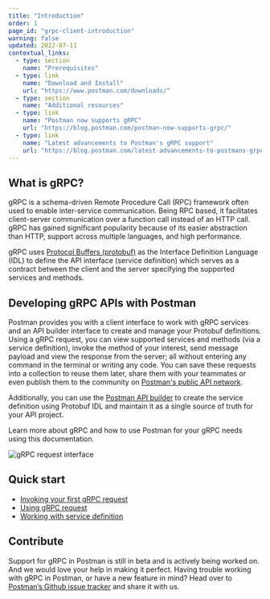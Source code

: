```yaml
---
title: "Introduction"
order: 1
page_id: "grpc-client-introduction"
warning: false
updated: 2022-07-11
contextual_links:
  - type: section
    name: "Prerequisites"
  - type: link
    name: "Download and Install"
    url: "https://www.postman.com/downloads/"
  - type: section
    name: "Additional resources"
  - type: link
    name: "Postman now supports gRPC"
    url: "https://blog.postman.com/postman-now-supports-grpc/"
  - type: link
    name: "Latest advancements to Postman's gRPC support"
    url: "https://blog.postman.com/latest-advancements-to-postmans-grpc-support/"
---
```


## What is gRPC?

gRPC is a schema-driven Remote Procedure Call (RPC) framework often used to enable inter-service communication. Being RPC based, it facilitates client-server communication over a function call instead of an HTTP call. gRPC has gained significant popularity because of its easier abstraction than HTTP, support across multiple languages, and high performance.

gRPC uses [Protocol Buffers (protobuf)](https://developers.google.com/protocol-buffers/docs/overview) as the Interface Definition Language (IDL) to define the API interface (service definition) which serves as a contract between the client and the server specifying the supported services and methods.

## Developing gRPC APIs with Postman

Postman provides you with a client interface to work with gRPC services and an API builder interface to create and manage your Protobuf definitions. Using a gRPC request, you can view supported services and methods (via a service definition), invoke the method of your interest, send message payload and view the response from the server; all without entering any command in the terminal or writing any code. You can save these requests into a collection to reuse them later, share them with your teammates or even publish them to the community on [Postman's public API network](https://learning.postman.com/docs/getting-started/exploring-public-api-network/).

Additionally, you can use the [Postman API builder](https://learning.postman.com/docs/designing-and-developing-your-api/the-api-workflow/) to create the service definition using Protobuf IDL and maintain it as a single source of truth for your API project.

Learn more about gRPC and how to use Postman for your gRPC needs using this documentation.

<img src="https://assets.postman.com/postman-labs-docs/grpc-docs/grpc-client-overview/grpc-request.jpg" alt="gRPC request interface">

## Quick start

- [Invoking your first gRPC request](/postman-api-client/grpc-client/first-grpc-request/)
- [Using gRPC request](/postman-api-client/grpc-client/using-grpc-request/)
- [Working with service definition](/postman-flows/getting-started/using-service-definition/)

## Contribute

Support for gRPC in Postman is still in beta and is actively being worked on. And we would love your help in making it perfect. Having trouble working with gRPC in Postman, or have a new feature in mind? Head over to [Postman’s Github issue tracker](https://github.com/postmanlabs/postman-app-support/issues) and share it with us.
